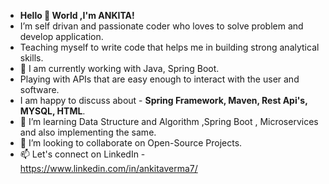 - **Hello 👋 World ,I'm ANKITA!**
- I’m self drivan and passionate coder who loves to solve problem and develop application.
- Teaching myself to write code that helps me in building strong analytical skills.
- 👀 I am currently working with Java, Spring Boot.
- Playing with APIs that are easy enough to interact with the user and software.
-  I am happy to discuss about - **Spring Framework, Maven, Rest Api's, MYSQL, HTML**.
- 🌱 I’m learning Data Structure and Algorithm ,Spring Boot , Microservices and also implementing the same.
- 💞️ I’m looking to collaborate on Open-Source Projects.
- 📫 Let's connect on LinkedIn - https://www.linkedin.com/in/ankitaverma7/

<!---
verma07-ank/verma07-ank is a ✨ special ✨ repository because its `README.md` (this file) appears on your GitHub profile.
You can click the Preview link to take a look at your changes.
--->
